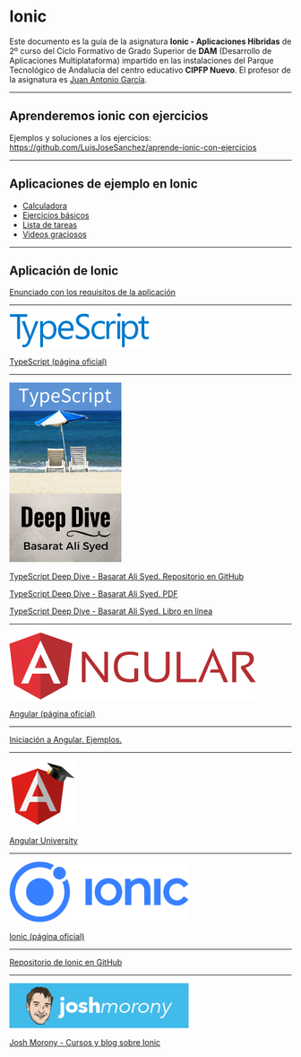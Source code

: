 # Ionic

Este documento es la guía de la asignatura **Ionic - Aplicaciones Híbridas** de 2º curso del Ciclo Formativo de Grado Superior de **DAM** (Desarrollo de Aplicaciones Multiplataforma) impartido en las instalaciones del Parque Tecnológico de Andalucía del centro educativo **CIPFP Nuevo**. El profesor de la asignatura es [Juan Antonio García](https://github.com/juanarrow).


<hr>

## Aprenderemos ionic con ejercicios


Ejemplos y soluciones a los ejercicios: <https://github.com/LuisJoseSanchez/aprende-ionic-con-ejercicios>

<hr>

## Aplicaciones de ejemplo en Ionic

* [Calculadora](https://github.com/LuisJoseSanchez/ionic-calculator)
* [Ejercicios básicos](https://github.com/LuisJoseSanchez/ionic-ejercicios-basicos)
* [Lista de tareas](https://github.com/LuisJoseSanchez/ionic-todo-storage)
* [Videos graciosos](https://github.com/LuisJoseSanchez/ionic-funnygifs)

<hr>

## Aplicación de Ionic

[Enunciado con los requisitos de la aplicación](aplicacion_ionic.pdf)

<hr>

<a href="https://www.typescriptlang.org/" target="_blank"><img src="img/typescriptlogo.png"></a>

[TypeScript (página oficial)](https://www.typescriptlang.org/)

<hr>

<a href="https://github.com/basarat/typescript-book" target="_blank"><img src="img/typescript.jpg" width="200px"></a>

[TypeScript Deep Dive - Basarat Ali Syed. Repositorio en GitHub](https://github.com/basarat/typescript-book)

[TypeScript Deep Dive - Basarat Ali Syed. PDF](https://www.gitbook.com/download/pdf/book/basarat/typescript)

[TypeScript Deep Dive - Basarat Ali Syed. Libro en línea](https://basarat.gitbooks.io/typescript/)

<hr>

<a href="https://angular.io/" target="_blank"><img src="img/angularlogo.png" with="320px"></a>

[Angular (página oficial)](https://angular.io/)

<hr>

[Iniciación a Angular. Ejemplos.](https://github.com/LuisJoseSanchez/iniciacion-a-angular)

<hr>

<a href="https://angular-university.io/" target="_blank"><img src="img/angularuniv.png" width="120px"></a>

[Angular University](https://angular-university.io/)

<hr>

<a href="https://ionicframework.com/" target="_blank"><img src="img/ioniclogo2.png" width="320px"></a>

[Ionic (página oficial)](https://ionicframework.com/)

<hr>

[Repositorio de Ionic en GitHub](https://github.com/ionic-team/ionic)

<hr>

<a href="https://www.joshmorony.com/" target="_blank"><img src="img/joshmorony.png" width="320px"></a>

[Josh Morony - Cursos y blog sobre Ionic](https://www.joshmorony.com/)
